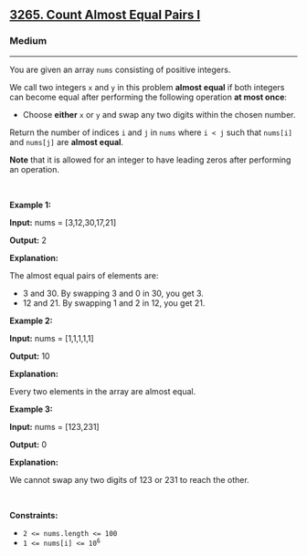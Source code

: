 <h2><a href="https://leetcode.com/problems/count-almost-equal-pairs-i/">3265. Count Almost Equal Pairs I</a></h2><h3>Medium</h3><hr><div><p>You are given an array <code>nums</code> consisting of positive integers.</p>

<p>We call two integers <code>x</code> and <code>y</code> in this problem <strong>almost equal</strong> if both integers can become equal after performing the following operation <strong>at most once</strong>:</p>

<ul>
	<li>Choose <strong>either</strong> <code>x</code> or <code>y</code> and swap any two digits within the chosen number.</li>
</ul>

<p>Return the number of indices <code>i</code> and <code>j</code> in <code>nums</code> where <code>i &lt; j</code> such that <code>nums[i]</code> and <code>nums[j]</code> are <strong>almost equal</strong>.</p>

<p><strong>Note</strong> that it is allowed for an integer to have leading zeros after performing an operation.</p>

<p>&nbsp;</p>
<p><strong class="example">Example 1:</strong></p>

<div class="example-block">
<p><strong>Input:</strong> <span class="example-io">nums = [3,12,30,17,21]</span></p>

<p><strong>Output:</strong> <span class="example-io">2</span></p>

<p><strong>Explanation:</strong></p>

<p>The almost equal pairs of elements are:</p>

<ul>
	<li>3 and 30. By swapping 3 and 0 in 30, you get 3.</li>
	<li>12 and 21. By swapping 1 and 2 in 12, you get 21.</li>
</ul>
</div>

<p><strong class="example">Example 2:</strong></p>

<div class="example-block">
<p><strong>Input:</strong> <span class="example-io">nums = [1,1,1,1,1]</span></p>

<p><strong>Output:</strong> <span class="example-io">10</span></p>

<p><strong>Explanation:</strong></p>

<p>Every two elements in the array are almost equal.</p>
</div>

<p><strong class="example">Example 3:</strong></p>

<div class="example-block">
<p><strong>Input:</strong> <span class="example-io">nums = [123,231]</span></p>

<p><strong>Output:</strong> <span class="example-io">0</span></p>

<p><strong>Explanation:</strong></p>

<p>We cannot swap any two digits of 123 or 231 to reach the other.</p>
</div>

<p>&nbsp;</p>
<p><strong>Constraints:</strong></p>

<ul>
	<li><code>2 &lt;= nums.length &lt;= 100</code></li>
	<li><code>1 &lt;= nums[i] &lt;= 10<sup>6</sup></code></li>
</ul>
</div>